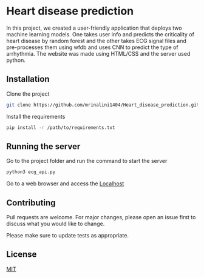 # Heart disease prediction

In this project, we created a user-friendly application that deploys two machine learning models. One takes user info and predicts the criticality of heart disease by random forest and the other takes ECG signal files and pre-processes them using wfdb and uses CNN to predict the type of arrhythmia. The website was made using HTML/CSS and the server used python. 

## Installation

Clone the project

```bash
git clone https://github.com/mrinalini1404/Heart_disease_prediction.git
```

Install the requirements
```bash
pip install -r /path/to/requirements.txt
```

## Running the server

Go to the project folder and run the command to start the server

```bash
python3 ecg_api.py
```

Go to a  web browser and access the [Localhost](http://localhost:8080/)

## Contributing
Pull requests are welcome. For major changes, please open an issue first to discuss what you would like to change.

Please make sure to update tests as appropriate.

## License
[MIT](https://choosealicense.com/licenses/mit/)
